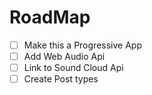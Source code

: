 # RoadMap
- [ ]  Make this a Progressive App
- [ ]  Add Web Audio Api
- [ ]  Link to Sound Cloud Api
- [ ]  Create Post types
